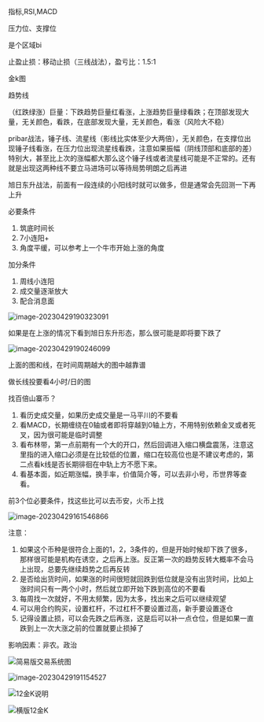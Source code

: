 指标,RSI,MACD

压力位、支撑位

是个区域bi

止盈止损：移动止损（三线战法），盈亏比：1.5:1

金k图

趋势线

（红跌绿涨）巨量：下跌趋势巨量红看涨，上涨趋势巨量绿看跌；在顶部发现大量，无关颜色，看跌，在底部发现大量，无关颜色，看涨（风险大不稳）

pribar战法，锤子线、流星线（影线比实体至少大两倍），无关颜色，在支撑位出现锤子线看涨，在压力位出现流星线看跌，注意如果振幅（阴线顶部和底部的差）特别大，甚至比上次的涨幅都大那么这个锤子线或者流星线可能是不正常的。还有就是出现这两种线不要立马进场可以等待局势明朗之后再进

旭日东升战法，前面有一段连续的小阳线时就可以做多，但是通常会先回测一下再上升

必要条件

1. 筑底时间长
2. 7小连阳+
3. 角度平缓，可以参考上一个牛市开始上涨的角度

加分条件

1. 周线小连阳
2. 成交量逐渐放大
3. 配合消息面

![image-20230429190323091](投资/image-20230429190323091-2766204.png)

如果是在上涨的情况下看到旭日东升形态，那么很可能是即将要下跌了

![image-20230429190246099](投资/image-20230429190246099-2766167.png)



上面的图和线，在时间周期越大的图中越靠谱

做长线投要看4小时/日的图

找百倍山寨币？

1. 看历史成交量，如果历史成交量是一马平川的不要看
2. 看MACD，长期缠绕在0轴或者即将穿越到0轴上方，不用特别依赖金叉或者死叉，因为很可能是临时调整
3. 看布林带，第一点前期有一个大的开口，然后回调进入缩口横盘震荡，注意这里指的进入缩口必须是在比较低的位置，缩口在较高位也是不建议考虑的，第二点看k线是否长期徘徊在中轨上方不愿下来。
4. 看基本面，如近期涨幅，换手率，价值简介等，可以去非小号，币世界等查看。

前3个位必要条件，找这些比可以去币安，火币上找

![image-20230429161546866](投资/image-20230429161546866.png)

注意：

1. 如果这个币种是很符合上面的1，2，3条件的，但是开始时候却下跌了很多，那样很可能是机构在诱空，之后再上涨。反正第一次的趋势反转大概率不会马上出现，总要先继续趋势之后再反转
2. 是否给出货时间，如果涨的时间很短就回跌到低位就是没有出货时间，比如上涨时间只有一两个小时，然后就立即开始下跌到高位的不要看
3. 每周找一次就好，不用太频繁，因为太多，找出来之后可以继续观望
4. 可以用合约购买，设置杠杆，不过杠杆不要设置过高，新手要设置逐仓
5. 记得设置止损，可以会先跌之后再涨，这是后可以补一点仓位，但是如果一直跌到上一次大涨之前的位置就要止损掉了



影响因素：非农。政治



![简易版交易系统图](投资/简易版交易系统图.jpg)

![image-20230429191154527](投资/image-20230429191154527-2766715.png)

![12金K说明](投资/12金K说明-2766956.jpg)

![横版12金K](投资/横版12金K.jpg)

